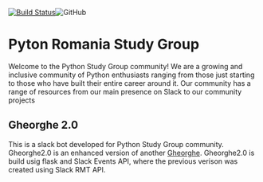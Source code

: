 [![Build Status](https://travis-ci.org/python-romania/gheorghe2.0.svg?branch=master)](https://travis-ci.org/python-romania/gheorghe2.0)![GitHub](https://img.shields.io/github/license/python-romania/website)

# Pyton Romania Study Group

Welcome to the Python Study Group community!
We are a growing and inclusive community of Python enthusiasts ranging from those
just starting to those who have built their entire career around it.
Our community has a range of resources from our main presence on Slack to our community
projects

## Gheorghe 2.0

This is a slack bot developed for Python Study Group community. Gheorghe2.0 is 
an enhanced version of another [Gheorghe](https://github.com/python-romania/gheorghe).
Gheorghe2.0 is build usig flask and Slack Events API, where the previous verison was created 
using Slack RMT API.
